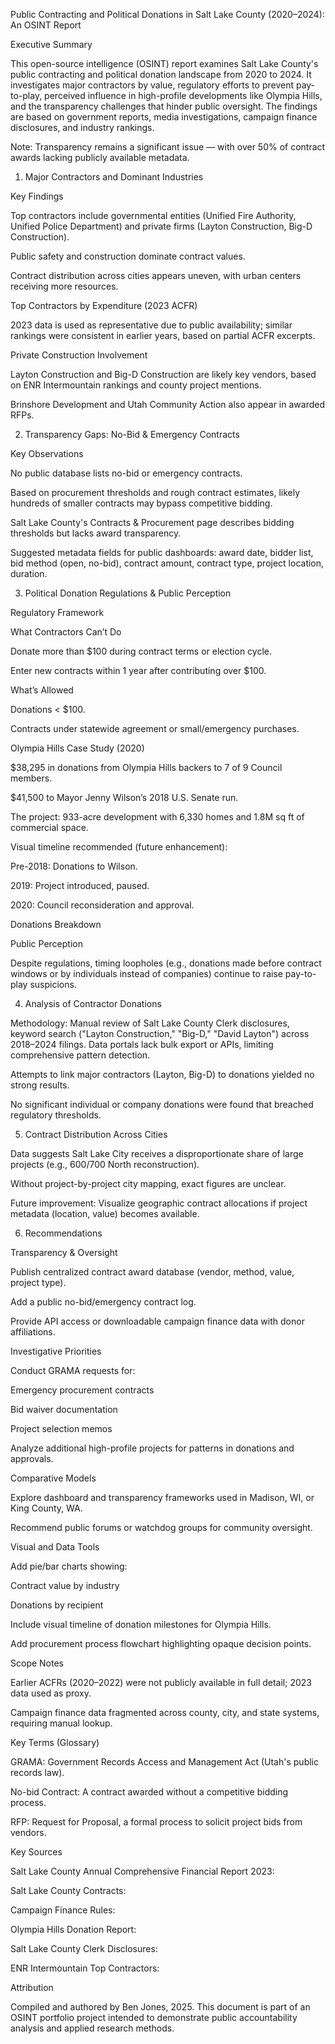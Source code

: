 Public Contracting and Political Donations in Salt Lake County (2020–2024): An OSINT Report

Executive Summary

This open-source intelligence (OSINT) report examines Salt Lake County's public contracting and political donation landscape from 2020 to 2024. It investigates major contractors by value, regulatory efforts to prevent pay-to-play, perceived influence in high-profile developments like Olympia Hills, and the transparency challenges that hinder public oversight. The findings are based on government reports, media investigations, campaign finance disclosures, and industry rankings.

Note: Transparency remains a significant issue — with over 50% of contract awards lacking publicly available metadata.

1. Major Contractors and Dominant Industries

Key Findings

Top contractors include governmental entities (Unified Fire Authority, Unified Police Department) and private firms (Layton Construction, Big-D Construction).

Public safety and construction dominate contract values.

Contract distribution across cities appears uneven, with urban centers receiving more resources.

Top Contractors by Expenditure (2023 ACFR)

2023 data is used as representative due to public availability; similar rankings were consistent in earlier years, based on partial ACFR excerpts.

Private Construction Involvement

Layton Construction and Big-D Construction are likely key vendors, based on ENR Intermountain rankings and county project mentions.

Brinshore Development and Utah Community Action also appear in awarded RFPs.

2. Transparency Gaps: No-Bid & Emergency Contracts

Key Observations

No public database lists no-bid or emergency contracts.

Based on procurement thresholds and rough contract estimates, likely hundreds of smaller contracts may bypass competitive bidding.

Salt Lake County's Contracts & Procurement page describes bidding thresholds but lacks award transparency.

Suggested metadata fields for public dashboards: award date, bidder list, bid method (open, no-bid), contract amount, contract type, project location, duration.

3. Political Donation Regulations & Public Perception

Regulatory Framework

What Contractors Can’t Do

Donate more than $100 during contract terms or election cycle.

Enter new contracts within 1 year after contributing over $100.

What’s Allowed

Donations < $100.

Contracts under statewide agreement or small/emergency purchases.

Olympia Hills Case Study (2020)

$38,295 in donations from Olympia Hills backers to 7 of 9 Council members.

$41,500 to Mayor Jenny Wilson’s 2018 U.S. Senate run.

The project: 933-acre development with 6,330 homes and 1.8M sq ft of commercial space.

Visual timeline recommended (future enhancement):

Pre-2018: Donations to Wilson.

2019: Project introduced, paused.

2020: Council reconsideration and approval.

Donations Breakdown

Public Perception

Despite regulations, timing loopholes (e.g., donations made before contract windows or by individuals instead of companies) continue to raise pay-to-play suspicions.

4. Analysis of Contractor Donations

Methodology: Manual review of Salt Lake County Clerk disclosures, keyword search ("Layton Construction," "Big-D," "David Layton") across 2018–2024 filings. Data portals lack bulk export or APIs, limiting comprehensive pattern detection.

Attempts to link major contractors (Layton, Big-D) to donations yielded no strong results.

No significant individual or company donations were found that breached regulatory thresholds.

5. Contract Distribution Across Cities

Data suggests Salt Lake City receives a disproportionate share of large projects (e.g., 600/700 North reconstruction).

Without project-by-project city mapping, exact figures are unclear.

Future improvement: Visualize geographic contract allocations if project metadata (location, value) becomes available.

6. Recommendations

Transparency & Oversight

Publish centralized contract award database (vendor, method, value, project type).

Add a public no-bid/emergency contract log.

Provide API access or downloadable campaign finance data with donor affiliations.

Investigative Priorities

Conduct GRAMA requests for:

Emergency procurement contracts

Bid waiver documentation

Project selection memos

Analyze additional high-profile projects for patterns in donations and approvals.

Comparative Models

Explore dashboard and transparency frameworks used in Madison, WI, or King County, WA.

Recommend public forums or watchdog groups for community oversight.

Visual and Data Tools

Add pie/bar charts showing:

Contract value by industry

Donations by recipient

Include visual timeline of donation milestones for Olympia Hills.

Add procurement process flowchart highlighting opaque decision points.

Scope Notes

Earlier ACFRs (2020–2022) were not publicly available in full detail; 2023 data used as proxy.

Campaign finance data fragmented across county, city, and state systems, requiring manual lookup.

Key Terms (Glossary)

GRAMA: Government Records Access and Management Act (Utah's public records law).

No-bid Contract: A contract awarded without a competitive bidding process.

RFP: Request for Proposal, a formal process to solicit project bids from vendors.

Key Sources

Salt Lake County Annual Comprehensive Financial Report 2023: 

Salt Lake County Contracts: 

Campaign Finance Rules: 

Olympia Hills Donation Report: 

Salt Lake County Clerk Disclosures: 

ENR Intermountain Top Contractors: 

Attribution

Compiled and authored by Ben Jones, 2025. This document is part of an OSINT portfolio project intended to demonstrate public accountability analysis and applied research methods.
